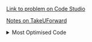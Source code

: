 [Link to problem on Code Studio](https://www.codingninjas.com/codestudio/problems/975344)

[Notes on TakeUForward](https://takeuforward.org/dynamic-programming/striver-dp-series-dynamic-programming-problems/)

<details><summary>Most Optimised Code</summary>

![](https://github.com/archishmanghos/code-images/blob/master/DP-Striver/Lec-49.png)

</details>